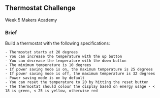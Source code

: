 ## Thermostat Challenge

Week 5 Makers Academy

### Brief

Build a thermostat with the following specifications:

```
- Thermostat starts at 20 degrees
- You can increase the temperature with the up button
- You can decrease the temperature with the down button
- The minimum temperature is 10 degrees
- If power saving mode is on, the maximum temperature is 25 degrees
- If power saving mode is off, the maximum temperature is 32 degrees
- Power saving mode is on by default
- You can reset the temperature to 20 by hitting the reset button
- The thermostat should colour the display based on energy usage - < 18 is green, < 25 is yellow, otherwise red
```